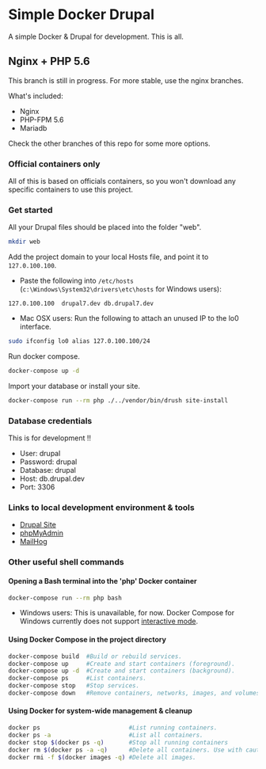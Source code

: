 # Simple Docker Drupal

A simple Docker & Drupal for development. This is all.

## Nginx + PHP 5.6

This branch is still in progress. For more stable, use the nginx branches.

What's included:

- Nginx
- PHP-FPM 5.6
- Mariadb

Check the other branches of this repo for some more options.

### Official containers only

All of this is based on officials containers, so you won't download any
specific containers to use this project.

### Get started

All your Drupal files should be placed into the folder "web".

```sh
mkdir web
```

Add the project domain to your local Hosts file, and point it to `127.0.100.100`.

* Paste the following into `/etc/hosts` (`c:\Windows\System32\drivers\etc\hosts` for Windows users):

```
127.0.100.100  drupal7.dev db.drupal7.dev
```

* Mac OSX users: Run the following to attach an unused IP to the lo0 interface.

```sh
sudo ifconfig lo0 alias 127.0.100.100/24
```

Run docker compose.

```sh
docker-compose up -d
```

Import your database or install your site.

```sh
docker-compose run --rm php ./../vendor/bin/drush site-install
```

### Database credentials
This is for development !!

- User: drupal
- Password: drupal
- Database: drupal
- Host: db.drupal.dev
- Port: 3306

### Links to local development environment & tools

- [Drupal Site](http://drupal.dev)
- [phpMyAdmin](http://drupal.dev:8080)
- [MailHog](http://drupal.dev:8025)

### Other useful shell commands

#### Opening a Bash terminal into the 'php' Docker container

```sh
docker-compose run --rm php bash
```

- Windows users: This is unavailable, for now. Docker Compose for Windows
  currently does not support
  [interactive mode](https://github.com/docker/compose/issues/3194).

#### Using Docker Compose in the project directory

```sh
docker-compose build  #Build or rebuild services.
docker-compose up     #Create and start containers (foreground).
docker-compose up -d  #Create and start containers (background).
docker-compose ps     #List containers.
docker-compose stop   #Stop services.
docker-compose down   #Remove containers, networks, images, and volumes.
```

#### Using Docker for system-wide management & cleanup

```sh
docker ps                         #List running containers.
docker ps -a                      #List all containers.
docker stop $(docker ps -q)       #Stop all running containers
docker rm $(docker ps -a -q)      #Delete all containers. Use with caution!
docker rmi -f $(docker images -q) #Delete all images.
```
